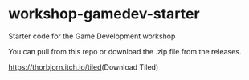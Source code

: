 # workshop-gamedev-starter
Starter code for the Game Development workshop

You can pull from this repo or download the .zip file from the releases.

<https://thorbjorn.itch.io/tiled>(Download Tiled)
